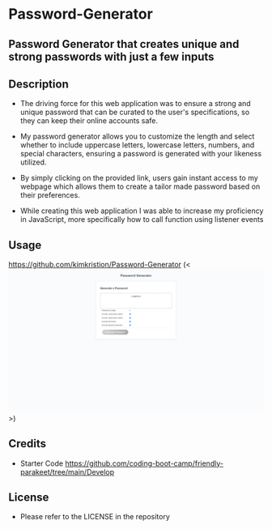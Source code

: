 # Password-Generator

## Password Generator that creates unique and strong passwords with just a few inputs

## Description 

- The driving force for this web application was to ensure a strong and unique password that can be curated to the user's specifications, so they can keep their online accounts safe.

- My password generator allows you to customize the length and select whether to include uppercase letters, lowercase letters, numbers, and special characters, ensuring a password is generated with your likeness utilized.

- By simply clicking on the provided link, users gain instant access to my webpage which allows them to create a tailor made password based on their preferences.

- While creating this web application I was able to increase my proficiency in JavaScript, more specifically how to call function using listener events

## Usage 

https://github.com/kimkristion/Password-Generator
(<![Working Website](<../assets/Screenshot (14).png>)>)

## Credits 

- Starter Code 
https://github.com/coding-boot-camp/friendly-parakeet/tree/main/Develop

## License 

- Please refer to the LICENSE in the repository

